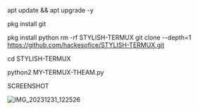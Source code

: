 apt update && apt upgrade -y

pkg install git

pkg install python
rm -rf STYLISH-TERMUX
git clone --depth=1 https://github.com/hackesofice/STYLISH-TERMUX.git

cd STYLISH-TERMUX

python2 MY-TERMUX-THEAM.py

SCREENSHOT

![IMG_20231231_122526](https://github.com/hackesofice/STYLISH-TERMUX/assets/141201722/daf112d3-0328-4206-bac9-e8e97d6c7f97)
